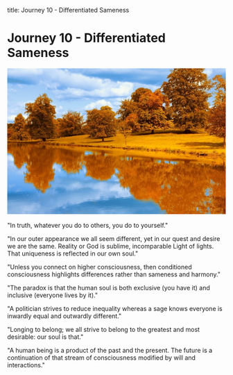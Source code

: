 title: Journey 10 - Differentiated Sameness

# Journey 10 - Differentiated Sameness

![](../../assets/images/21.jpg)

"In truth, whatever you do to others, you do to yourself."  

"In our outer appearance we all seem different, yet in our quest and desire we are the same. Reality or God is sublime, incomparable Light of lights. That uniqueness is reflected in our own soul."  

"Unless you connect on higher consciousness, then conditioned consciousness highlights differences rather than sameness and harmony."  

"The paradox is that the human soul is both exclusive (you have it) and inclusive (everyone lives by it)."  

"A politician strives to reduce inequality whereas a sage knows everyone is inwardly equal and outwardly different."  

"Longing to belong; we all strive to belong to the greatest and most desirable: our soul is that."  

"A human being is a product of the past and the present. The future is a continuation of that stream of consciousness modified by will and interactions." 
